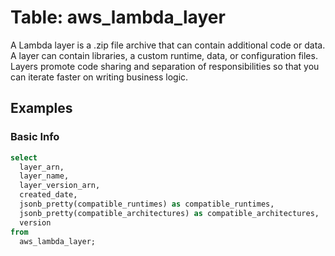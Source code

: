 # Table: aws_lambda_layer

A Lambda layer is a .zip file archive that can contain additional code or data. A layer can contain libraries, a custom runtime, data, or configuration files. Layers promote code sharing and separation of responsibilities so that you can iterate faster on writing business logic.

## Examples

### Basic Info

```sql
select
  layer_arn,
  layer_name,
  layer_version_arn,
  created_date,
  jsonb_pretty(compatible_runtimes) as compatible_runtimes,
  jsonb_pretty(compatible_architectures) as compatible_architectures,
  version
from
  aws_lambda_layer;
```
